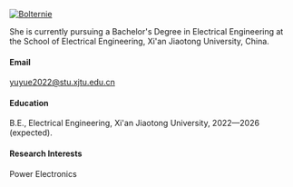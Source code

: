 [![Bolternie](https://img.shields.io/badge/Bolternie-github-blue?logo=github)](https://github.com/Bolternie)

She is currently pursuing a Bachelor's Degree in Electrical Engineering at the School of Electrical Engineering, Xi'an Jiaotong University, China.

#### Email
<yuyue2022@stu.xjtu.edu.cn>

#### Education
B.E., Electrical Engineering, Xi'an Jiaotong University, 2022—2026 (expected).

#### Research Interests
Power Electronics

